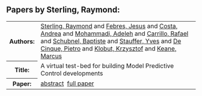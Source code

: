 <h2>Papers by Sterling, Raymond:</h2>
<!-- Begin papers -->
<table>
<tr><th>Authors:</th><td>
<a href="../authors/author_231.html">Sterling, Raymond</a> and 
<a href="../authors/author_065.html">Febres, Jesus</a> and 
<a href="../authors/author_044.html">Costa, Andrea</a> and 
<a href="../authors/author_168.html">Mohammadi, Adeleh</a> and 
<a href="../authors/author_037.html">Carrillo, Rafael</a> and 
<a href="../authors/author_214.html">Schubnel, Baptiste</a> and 
<a href="../authors/author_229.html">Stauffer, Yves</a> and 
<a href="../authors/author_047.html">De Cinque, Pietro</a> and 
<a href="../authors/author_127.html">Klobut, Krzysztof</a> and 
<a href="../authors/author_124.html">Keane, Marcus</a>
</td></tr>
<tr><th>Title:  </th><td>A virtual test-bed for building Model Predictive Control developments</td></tr>
<tr><th>Paper:  </th><td><a href="../abstracts/Modelica2019abstract1A1.pdf">abstract</a>&nbsp;&nbsp;<a href="../papers/Modelica2019paper1A1.pdf">full paper</a></td></tr>
</table>
<br>
<!-- End papers -->